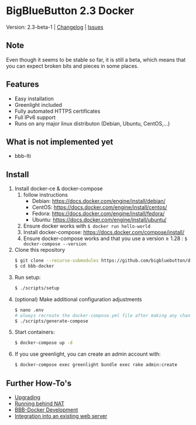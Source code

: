 # BigBlueButton 2.3 Docker

Version: 2.3-beta-1 | [Changelog](CHANGELOG.md) | [Issues](https://github.com/bigbluebutton/docker/issues)

## Note
Even though it seems to be stable so far, it is still a beta, which means that you can expect broken bits and pieces in some places.

## Features
- Easy installation
- Greenlight included
- Fully automated HTTPS certificates
- Full IPv6 support
- Runs on any major linux distributon (Debian, Ubuntu, CentOS,...)

## What is not implemented yet
- bbb-lti

## Install
1. Install docker-ce & docker-compose
    1. follow instructions
        * Debian: https://docs.docker.com/engine/install/debian/
        * CentOS: https://docs.docker.com/engine/install/centos/
        * Fedora: https://docs.docker.com/engine/install/fedora/
        * Ubuntu: https://docs.docker.com/engine/install/ubuntu/
    2. Ensure docker works with `$ docker run hello-world`
    3. Install docker-compose: https://docs.docker.com/compose/install/
    4. Ensure docker-compose works and that you use a version ≥ 1.28 : `$ docker-compose --version`
2. Clone this repository
   ```sh
   $ git clone --recurse-submodules https://github.com/bigbluebutton/docker.git bbb-docker
   $ cd bbb-docker
   ```
3. Run setup:
   ```bash
   $ ./scripts/setup
   ```
4. (optional) Make additional configuration adjustments
   ```bash
   $ nano .env
   # always recreate the docker-compose.yml file after making any changes
   $ ./scripts/generate-compose
   ```
5. Start containers:
    ```bash
    $ docker-compose up -d
    ```
6. If you use greenlight, you can create an admin account with:
    ```bash
    $ docker-compose exec greenlight bundle exec rake admin:create
    ```

## Further How-To's
- [Upgrading](docs/upgrading.md)
- [Running behind NAT](docs/behind-nat.md)
- [BBB-Docker Development](docs/development.md)
- [Integration into an existing web server](docs/existing-web-server.md)

